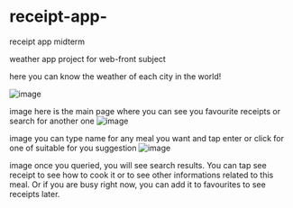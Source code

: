 # receipt-app-
receipt app midterm


weather app project for web-front subject

here you can know the weather of each city in the world!

![image](https://github.com/user-attachments/assets/762fd167-6c82-4678-a7fa-82aaba825c9a)

image here is the main page where you can see you favourite receipts or search for another one
![image](https://github.com/user-attachments/assets/7a15a239-1174-48a3-8ff3-89fc3a5548e2)


image you can type name for any meal you want and tap enter or click for one of suitable for you suggestion
![image](https://github.com/user-attachments/assets/374ffbb2-8d42-4774-876b-1b5f7ced1974)


image once you queried, you will see search results. You can tap see receipt to see how to cook it or to see other informations related to this meal. Or if you are busy right now, you can add it to favourites to see receipts later.
